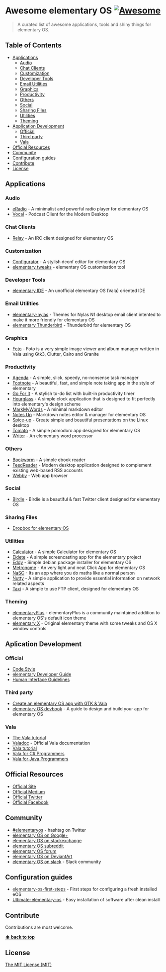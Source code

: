 # Awesome elementary OS [![Awesome](https://cdn.rawgit.com/sindresorhus/awesome/d7305f38d29fed78fa85652e3a63e154dd8e8829/media/badge.svg)](https://github.com/sindresorhus/awesome)

> A curated list of awesome applications, tools and shiny things for elementary OS.

## Table of Contents
- [Applications](#applications)
	- [Audio](#audio)
	- [Chat Clients](#chat-clients)
	- [Customization](#customization)
	- [Developer Tools](#developer-tools)
	- [Email Utilities](#email-utilities)
	- [Graphics](#graphics)
	- [Productivity](#productivity)
	- [Others](#others)
	- [Social](#social)
	- [Sharing Files](#sharing-files)
	- [Utilities](#utilities)
	- [Theming](#theming)
- [Application Development](#application-development)
	- [Official](#official)
	- [Third party](#third-party)
	- [Vala](#vala)
- [Official Resources](#official-resources)
- [Community](#community)
- [Configuration guides](#configuration-guides)
- [Contribute](#contribute)
- [License](#license)


## Applications

### Audio
- [eRadio](https://github.com/DreamDevel/eRadio) - A minimalist and powerful radio player for elementary OS
- [Vocal](http://vocalproject.net/) - Podcast Client for the Modern Desktop

### Chat Clients
- [Relay](https://github.com/agronick/Relay) - An IRC client designed for elementary OS 

### Customization
- [Configurator](https://launchpad.net/configurator) - A stylish dconf editor for elementary OS
- [elementary tweaks](https://github.com/elementary-tweaks/elementary-tweaks) - elementary OS customisation tool 

### Developer Tools
- [elementary IDE](https://github.com/donadigo/elementary-ide) - An unofficial elementary OS (Vala) oriented IDE

### Email Utilities
- [elementary-nylas](https://github.com/edipox/elementary-nylas) - Themes for Nylas N1 desktop email client intented to make it more friendly for elementary OS 
- [elementary Thunderbird](https://github.com/alxlit/elementary-thunderbird) - Thunderbird for elementary OS 

### Graphics
- [Foto](https://launchpad.net/foto) - Foto is a very simple image viewer and album manager written in Vala using Gtk3, Clutter, Cairo and Granite

### Productivity
- [Agenda](https://launchpad.net/agenda-tasks) - A simple, slick, speedy, no-nonsense task manager
- [Footnote](https://launchpad.net/footnote) - A beautiful, fast, and simple note taking app in the style of elementary
- [Go For It](https://github.com/mank319/Go-For-It) - A stylish to-do list with built-in productivity timer
- [Hourglass](https://launchpad.net/hourglass) - A simple clock application that is designed to fit perfectly into elementary's design scheme
- [MarkMyWords](https://github.com/voldyman/MarkMyWords) - A minimal markdown editor
- [Notes Up](https://github.com/Philip-Scott/Notes-up) - Markdown notes editor & manager for elementary OS
- [Spice-up](https://github.com/Philip-Scott/Spice-up) -  Create simple and beautiful presentations on the Linux desktop
- [Tomato](https://launchpad.net/tomatoapp) - A simple pomodoro app designed for elementary OS
- [Writer](https://launchpad.net/writer) - An elementary word processor

### Others
- [Bookworm](https://github.com/babluboy/bookworm) - A simple ebook reader
- [FeedReader](https://github.com/jangernert/FeedReader) - Modern desktop application designed to complement existing web-based RSS accounts
- [Webby](https://launchpad.net/webby-browser) - Web app browser

### Social
- [Birdie](https://github.com/needle-and-thread/birdie) - Birdie is a beautiful & fast Twitter client designed for elementary OS

### Sharing Files
- [Dropbox for elementary OS](https://github.com/zant95/elementary-dropbox) 

### Utilities
- [Calculator](https://launchpad.net/elementarycalculator) - A simple Calculator for elementary OS
- [Eidete](https://launchpad.net/eidete) - A simple screencasting app for the elementary project
- [Eddy](https://github.com/donadigo/eddy) - Simple debian package installer for elementary OS
- [Metronome](https://launchpad.net/metronome) - An very light and neat Click App for elementary OS
- [NaSC](http://parnold-x.github.io/nasc/) - Its an app where you do maths like a normal person
- [Nutty](https://launchpad.net/nutty) - A simple application to provide essential information on network related aspects
- [Taxi](https://launchpad.net/taxi) - A simple to use FTP client, designed for elementary OS

### Theming
- [elementaryPlus](https://github.com/mank319/elementaryPlus) - elementaryPlus is a community maintained addition to elementary OS's default icon theme
- [elementary X](https://github.com/surajmandalcell/elementary-x) - Original elementary theme with some tweaks and OS X window controls 

## Aplication Development
### Official
- [Code Style](https://elementary.io/docs/code/reference#reference)
- [elementary Developer Guide](https://elementary.io/docs/code/getting-started#getting-started)
- [Human Interface Guidelines](https://elementary.io/docs/human-interface-guidelines#human-interface-guidelines)

### Third party
- [Create an elementary OS app with GTK & Vala](https://www.youtube.com/watch?v=vxvZGf69nko)
- [elementary OS devbook](https://github.com/aberba/elementaryOS-devbook) - A guide to design and build your app for elementary OS

### Vala
- [The Vala tutorial](https://chebizarro.gitbooks.io/the-vala-tutorial/content/)
- [Valadoc](https://valadoc.org/) - Official Vala documentation
- [Vala tutorial](https://wiki.gnome.org/Projects/Vala/Tutorial)
- [Vala for C# Programmers](https://wiki.gnome.org/Projects/Vala/ValaForCSharpProgrammers)
- [Vala for Java Programmers](https://wiki.gnome.org/Projects/Vala/ValaForJavaProgrammers)

## Official Resources
- [Official Site](https://elementary.io/)
- [Official Medium](https://medium.com/elementaryos)
- [Official Twitter](https://twitter.com/elementary)
- [Official Facebook](https://www.facebook.com/elementaryos)

## Community
- [#elementaryos](https://twitter.com/hashtag/elementaryos) - hashtag on Twitter
- [elementary OS on Google+](https://plus.google.com/+elementary)
- [elementary OS on stackexchange](https://elementaryos.stackexchange.com/)
- [elementary OS subreddit](https://www.reddit.com/r/elementaryos/)
- [elementary OS forum](https://elementaryforums.com/index.php)
- [elementary OS on DeviantArt](http://elementaryos.deviantart.com/)
- [elementary OS on slack](https://elementarycommunity.herokuapp.com/) - Slack community

## Configuration guides
- [elementary-os-first-steps](https://github.com/tonietto/Elementary-OS-First-Steps) - First steps for configuring a fresh installed eOS 
- [Ultimate-elementary-os](https://github.com/erikdubois/Ultimate-Elementary-Os) - Easy installation of software after clean install 

## Contribute

Contributions are most welcome.

**[⬆ back to top](#table-of-contents)**

## License
[The MIT License (MIT)](https://opensource.org/licenses/MIT)